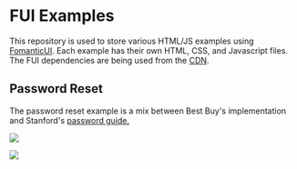 # FUI Examples

This repository is used to store various HTML/JS examples using <a href="https://github.com/fomantic/Fomantic-UI">FomanticUI</a>. Each example has their own HTML, CSS, and Javascript files. The FUI dependencies are being used from the <a href="https://cdnjs.com/libraries/fomantic-ui">CDN</a>.

<h2>Password Reset</h2>

The password reset example is a mix between Best Buy's implementation and Stanford's <a href="https://uit.stanford.edu/service/accounts/passwords/quickguide">password guide.</a>

![](https://i.imgur.com/zucKK1Y.png)

![](https://media.giphy.com/media/1zk71zGLIIPw3FegVC/giphy.gif)
